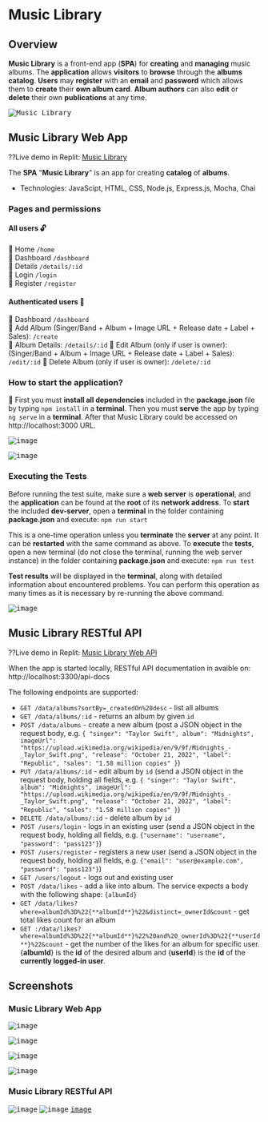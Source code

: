 # Music Library

## Overview
**Music Library** is a front-end app (**SPA**) for **creating** and **managing** music albums. The **application** allows **visitors** to **browse** through the **albums catalog**. **Users** may **register** with an **email** and **password** which allows them to **create** their **own album card**. **Album authors** can also **edit** or **delete** their own **publications** at any time.

<kbd>![Music Library](https://user-images.githubusercontent.com/88777360/224483919-5325aa12-cf47-4609-87a1-a0bb55c3939b.png)</kbd>

## Music Library Web App

??Live demo in Replit: [Music Library](https://eventures-web-app.softuniorg.repl.co)

The **SPA** "**Music Library**" is an app for creating **catalog** of **albums**.
* Technologies: JavaScipt, HTML, CSS, Node.js, Express.js, Mocha, Chai

### Pages and permissions

#### All users 🔓

📌 Home `/home` \
📌 Dashboard `/dashboard` \
📌 Details `/details/:id` \
📌 Login `/login` \
📌 Register `/register`

#### Authenticated users 🔐

📌 Dashboard `/dashboard` \
📌 Add Album (Singer/Band + Album + Image URL + Release date + Label + Sales): `/create` \
📌 Album Details: `/details/:id`
📌 Edit Album (only if user is owner): (Singer/Band + Album + Image URL + Release date + Label + Sales): `/edit/:id`
📌 Delete Album (only if user is owner): `/delete/:id`


### How to start the application?

📌 First you must **install all dependencies** included in the **package.json** file by typing `npm install` in a **terminal**.
Then you must **serve** the app by typing `ng serve` in a **terminal**.
After that Music Library could be accessed on http://localhost:3000 URL.

<kbd>![image](https://user-images.githubusercontent.com/88777360/224491675-23012c21-eaf9-481a-ac48-66c5753a3a61.png)</kbd>

<kbd>![image](https://user-images.githubusercontent.com/88777360/224491696-ca268151-1076-45ea-a14f-926f1cffd4fd.png)</kbd>

### Executing the Tests

Before running the test suite, make sure a **web server** is **operational**, and the **application** can be found at the **root** of its **network address**. To **start** the included **dev-server**, open a **terminal** in the folder containing **package.json** and execute: `npm run start`

This is a one-time operation unless you **terminate** the **server** at any point. It can be **restarted** with the same command as above.
To **execute** the **tests**, open a new terminal (do not close the terminal, running the web server instance) in the folder containing **package.json** and execute:
`npm run test`

**Test results** will be displayed in the **terminal**, along with detailed information about encountered problems. You can perform this operation as many times as it is necessary by re-running the above command.

<kbd>![image](https://user-images.githubusercontent.com/88777360/224506196-54b74a72-c9dc-4a18-ae69-6241ee4ff255.png)</kbd>


## Music Library RESTful API

??Live demo in Replit: [Music Library Web API](https://eventures-web-api.softuniorg.repl.co)

When the app is started locally, RESTful API documentation in avaible on: http://localhost:3300/api-docs

The following endpoints are supported:
 - `GET /data/albums?sortBy=_createdOn%20desc` - list all albums
 - `GET /data/albums/:id` - returns an album by given `id` 
 - `POST /data/albums` - create a new album (post a JSON object in the request body, e.g. `{ "singer": "Taylor Swift", album": "Midnights", imageUrl": "https://upload.wikimedia.org/wikipedia/en/9/9f/Midnights_-_Taylor_Swift.png", "release": "October 21, 2022", "label": "Republic", "sales": "1.58 million copies" }`)
 - `PUT /data/albums/:id` - edit album by `id` (send a JSON object in the request body, holding all fields, e.g. `{ "singer": "Taylor Swift", album": "Midnights", imageUrl": "https://upload.wikimedia.org/wikipedia/en/9/9f/Midnights_-_Taylor_Swift.png", "release": "October 21, 2022", "label": "Republic", "sales": "1.58 million copies" }`)
 - `DELETE /data/albums/:id` - delete album by `id`
 - `POST /users/login` - logs in an existing user (send a JSON object in the request body, holding all fields, e.g. `{"username": "username", "password": "pass123"}`)
 - `POST /users/register` - registers a new user (send a JSON object in the request body, holding all fields, e.g. `{"email": "user@example.com", "password": "pass123"}`)
 - `GET /users/logout` - logs out and existing user
 - `POST /data/likes` - add a like into album. The service expects a body with the following shape: `{albumId}`
 - `GET /data/likes?where=albumId%3D%22{**albumId**}%22&distinct=_ownerId&count` - get total likes count for an album
 - `GET :/data/likes?where=albumId%3D%22{**albumId**}%22%20and%20_ownerId%3D%22{**userId**}%22&count` - get the number of the likes for an album for specific user. {**albumId**} is the **id** of the desired album and {**userId**} is the **id** of the **currently logged-in user**.

## Screenshots

### Music Library Web App

<kbd>![image](https://user-images.githubusercontent.com/88777360/224485979-4fa7fe7f-e940-4ed3-a078-aff2ad6b347d.png)</kbd>

<kbd>![image](https://user-images.githubusercontent.com/88777360/224486045-7efa21ab-7147-4e33-a54d-dad7a790857f.png)</kbd>

<kbd>![image](https://user-images.githubusercontent.com/88777360/224486061-53efa1ab-977c-45ac-81aa-d2abe76c90e7.png)</kbd>

<kbd>![image](https://user-images.githubusercontent.com/88777360/224486116-5827ddfa-77cf-44e4-b3c1-ec390d5eba4a.png)</kbd>

### Music Library RESTful API

<kbd>![image](https://user-images.githubusercontent.com/88777360/224611871-7588fbbf-119f-4e21-91ea-73a31d0b4d93.png)</kbd>
<kbd>![image](https://user-images.githubusercontent.com/88777360/224611958-b43aaa83-ed85-4bd7-8057-952adf52ea81.png)</kbd>
<kbd>[image](https://user-images.githubusercontent.com/88777360/224611797-c4834713-f100-4d1b-914a-ec43d6914386.png)</kbd>
